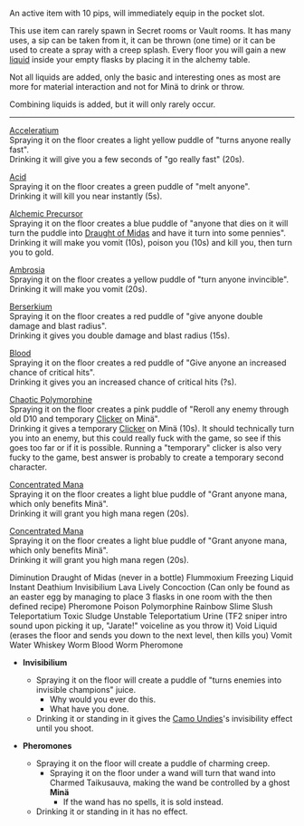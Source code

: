An active item with 10 pips, will immediately equip in the pocket slot.

This use item can rarely spawn in Secret rooms or Vault rooms.
It has many uses, a sip can be taken from it, it can be thrown (one time) or it can be used to create a spray with a creep splash.
Every floor you will gain a new [liquid](https://noita.wiki.gg/wiki/Category:Liquid) inside your empty flasks by placing it in the alchemy table.

Not all liquids are added, only the basic and interesting ones as most are more for material interaction and not for Minä to drink or throw.

Combining liquids is added, but it will only rarely occur.

---

[Acceleratium](https://noita.wiki.gg/wiki/Acceleratium)
<br>
Spraying it on the floor creates a light yellow puddle of "turns anyone really fast".
<br>
Drinking it will give you a few seconds of "go really fast" (20s).

[Acid](https://noita.wiki.gg/wiki/Acid)
<br>
Spraying it on the floor creates a green puddle of "melt anyone".
<br>
Drinking it will kill you near instantly (5s).

[Alchemic Precursor](https://noita.wiki.gg/wiki/Alchemic_Precursor)
<br>
Spraying it on the floor creates a blue puddle of "anyone that dies on it will turn the puddle into [Draught of Midas](https://noita.wiki.gg/wiki/Draught_of_Midas) and have it turn into some pennies".
<br>
Drinking it will make you vomit (10s), poison you (10s) and kill you, then turn you to gold.

[Ambrosia](https://noita.wiki.gg/wiki/Ambrosia)
<br>
Spraying it on the floor creates a yellow puddle of "turn anyone invincible".
<br>
Drinking it will make you vomit (20s).

[Berserkium](https://noita.wiki.gg/wiki/Berserkium)
<br>
Spraying it on the floor creates a red puddle of "give anyone double damage and blast radius".
<br>
Drinking it gives you double damage and blast radius (15s).

[Blood](https://noita.wiki.gg/wiki/Blood)
<br>
Spraying it on the floor creates a red puddle of "Give anyone an increased chance of critical hits".
<br>
Drinking it gives you an increased chance of critical hits (?s).

[Chaotic Polymorphine](https://noita.wiki.gg/wiki/Chaotic_Polymorphine)
<br>
Spraying it on the floor creates a pink puddle of "Reroll any enemy through old D10 and temporary [Clicker](https://bindingofisaacrebirth.fandom.com/wiki/Clicker) on Minä".
<br>
Drinking it gives a temporary [Clicker](https://bindingofisaacrebirth.fandom.com/wiki/Clicker) on Minä (10s).
It should technically turn you into an enemy, but this could really fuck with the game, so see if this goes too far or if it is possible.
Running a "temporary" clicker is also very fucky to the game, best answer is probably to create a temporary second character.

[Concentrated Mana](https://noita.wiki.gg/wiki/Concentrated_Mana)
<br>
Spraying it on the floor creates a light blue puddle of "Grant anyone mana, which only benefits Minä".
<br>
Drinking it will grant you high mana regen (20s).

[Concentrated Mana](https://noita.wiki.gg/wiki/Concentrated_Mana)
<br>
Spraying it on the floor creates a light blue puddle of "Grant anyone mana, which only benefits Minä".
<br>
Drinking it will grant you high mana regen (20s).

Diminution
Draught of Midas (never in a bottle)
Flummoxium
Freezing Liquid
Instant Deathium
Invisibilium
Lava
Lively Concoction (Can only be found as an easter egg by managing to place 3 flasks in one room with the then defined recipe)
Pheromone
Poison
Polymorphine
Rainbow
Slime
Slush
Teleportatium
Toxic Sludge
Unstable Teleportatium
Urine (TF2 sniper intro sound upon picking it up, "Jarate!" voiceline as you throw it)
Void Liquid (erases the floor and sends you down to the next level, then kills you)
Vomit
Water
Whiskey
Worm Blood
Worm Pheromone


- **Invisibilium**
  - Spraying it on the floor will create a puddle of "turns enemies into invisible champions" juice.
    - Why would you ever do this.
    - What have you done.
  - Drinking it or standing in it gives the [Camo Undies]()'s invisibility effect until you shoot.


- **Pheromones**
  - Spraying it on the floor will create a puddle of charming creep.
    - Spraying it on the floor under a wand will turn that wand into Charmed Taikusauva, making the wand be controlled by a ghost **Minä**
      - If the wand has no spells, it is sold instead.
  - Drinking it or standing in it has no effect.

